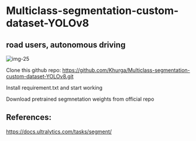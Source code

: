 # Multiclass-segmentation-custom-dataset-YOLOv8
## road users,  autonomous driving
![img-25](https://github.com/Khurga/Multiclass-segmentation-custom-dataset-YOLOv8/assets/121603408/e4d4433f-b851-4495-b91b-6bccd34e5517)

Clone this github repo: https://github.com/Khurga/Multiclass-segmentation-custom-dataset-YOLOv8.git

Install requirement.txt and start working

Download pretrained segmnetation weights from official repo


## References: 
https://docs.ultralytics.com/tasks/segment/
